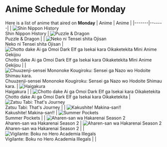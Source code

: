 # Anime Schedule for Monday
Here is a list of anime that aired on **Monday** 
| Anime | Anime |
|-------|-------|
| ![Shin Nippon History](https://cdn.myanimelist.net/images/anime/1433/134811.webp)<br>Shin Nippon History | ![Puzzle & Dragon](https://cdn.myanimelist.net/images/anime/1460/149962.webp)<br>Puzzle & Dragon |
| ![Neko ni Tensei shita Ojisan](https://cdn.myanimelist.net/images/anime/1562/149986.webp)<br>Neko ni Tensei shita Ojisan | ![Chotto dake Ai ga Omoi Dark Elf ga Isekai kara Oikaketekita Mini Anime Gekijou](https://cdn.myanimelist.net/images/anime/1707/149093.webp)<br>Chotto dake Ai ga Omoi Dark Elf ga Isekai kara Oikaketekita Mini Anime Gekijou |
| ![Chuuzenji-sensei Mononoke Kougiroku: Sensei ga Nazo wo Hodoite Shimau kara.](https://cdn.myanimelist.net/images/anime/1770/148195.webp)<br>Chuuzenji-sensei Mononoke Kougiroku: Sensei ga Nazo wo Hodoite Shimau kara. | ![Haigakura](https://cdn.myanimelist.net/images/anime/1214/142185.webp)<br>Haigakura |
| ![Chotto dake Ai ga Omoi Dark Elf ga Isekai kara Oikaketekita](https://cdn.myanimelist.net/images/anime/1192/148314.webp)<br>Chotto dake Ai ga Omoi Dark Elf ga Isekai kara Oikaketekita | ![Zatsu Tabi: That's Journey](https://cdn.myanimelist.net/images/anime/1944/148218.webp)<br>Zatsu Tabi: That's Journey |
| ![Kakushite! Makina-san!!](https://cdn.myanimelist.net/images/anime/1843/146935.webp)<br>Kakushite! Makina-san!! | ![Summer Pockets](https://cdn.myanimelist.net/images/anime/1691/148602.webp)<br>Summer Pockets |
| ![Aharen-san wa Hakarenai Season 2](https://cdn.myanimelist.net/images/anime/1501/148355.webp)<br>Aharen-san wa Hakarenai Season 2 | ![Aharen-san wa Hakarenai Season 2](https://cdn.myanimelist.net/images/anime/1501/148355.webp)<br>Aharen-san wa Hakarenai Season 2 |
| ![Vigilante: Boku no Hero Academia Illegals](https://cdn.myanimelist.net/images/anime/1538/148604.webp)<br>Vigilante: Boku no Hero Academia Illegals |  |
